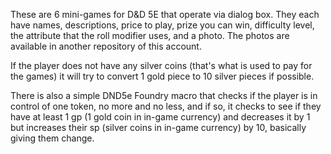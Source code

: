 These are 6 mini-games for D&D 5E that operate via dialog box. They each have names, descriptions, price to play, prize you can win, difficulty level, the attribute that the roll modifier uses, and a photo. The photos are available in another repository of this account.

If the player does not have any silver coins (that's what is used to pay for the games) it will try to convert 1 gold piece to 10 silver pieces if possible.

There is also a simple DND5e Foundry macro that checks if the player is in control of one token, no more and no less, and if so, it checks to see if they have at
least 1 gp (1 gold coin in in-game currency) and decreases it by 1 but increases their sp (silver coins in in-game currency) by 10, basically giving them change.
